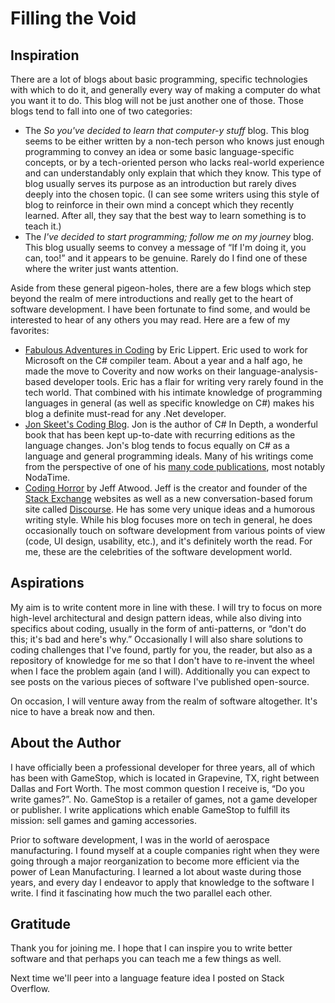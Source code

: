 # Filling the Void

## Inspiration

There are a lot of blogs about basic programming, specific technologies with which to do it, and generally every way of making a computer do what you want it to do. This blog will not be just another one of those. Those blogs tend to fall into one of two categories:

- The *So you've decided to learn that computer-y stuff* blog. This blog seems to be either written by a non-tech person who knows just enough programming to convey an idea or some basic language-specific concepts, or by a tech-oriented person who lacks real-world experience and can understandably only explain that which they know. This type of blog usually serves its purpose as an introduction but rarely dives deeply into the chosen topic. (I can see some writers using this style of blog to reinforce in their own mind a concept which they recently learned. After all, they say that the best way to learn something is to teach it.)
- The *I've decided to start programming; follow me on my journey* blog. This blog usually seems to convey a message of “If I'm doing it, you can, too!” and it appears to be genuine. Rarely do I find one of these where the writer just wants attention.

Aside from these general pigeon-holes, there are a few blogs which step beyond the realm of mere introductions and really get to the heart of software development. I have been fortunate to find some, and would be interested to hear of any others you may read. Here are a few of my favorites:

- [Fabulous Adventures in Coding](http://ericlippert.com/) by Eric Lippert. Eric used to work for Microsoft on the C# compiler team. About a year and a half ago, he made the move to Coverity and now works on their language-analysis-based developer tools. Eric has a flair for writing very rarely found in the tech world. That combined with his intimate knowledge of programming languages in general (as well as specific knowledge on C#) makes his blog a definite must-read for any .Net developer.
- [Jon Skeet's Coding Blog](http://codeblog.jonskeet.uk/). Jon is the author of C# In Depth, a wonderful book that has been kept up-to-date with recurring editions as the language changes. Jon's blog tends to focus equally on C# as a language and general programming ideals. Many of his writings come from the perspective of one of his [many code publications](https://www.nuget.org/profiles/jon%20skeet), most notably NodaTime.
- [Coding Horror](http://blog.codinghorror.com/) by Jeff Atwood. Jeff is the creator and founder of the [Stack Exchange](http://stackexchange.com/) websites as well as a new conversation-based forum site called [Discourse](http://www.discourse.org/). He has some very unique ideas and a humorous writing style. While his blog focuses more on tech in general, he does occasionally touch on software development from various points of view (code, UI design, usability, etc.), and it's definitely worth the read.
For me, these are the celebrities of the software development world.

## Aspirations

My aim is to write content more in line with these. I will try to focus on more high-level architectural and design pattern ideas, while also diving into specifics about coding, usually in the form of anti-patterns, or “don't do this; it's bad and here's why.” Occasionally I will also share solutions to coding challenges that I've found, partly for you, the reader, but also as a repository of knowledge for me so that I don't have to re-invent the wheel when I face the problem again (and I will). Additionally you can expect to see posts on the various pieces of software I've published open-source.

On occasion, I will venture away from the realm of software altogether. It's nice to have a break now and then.

## About the Author

I have officially been a professional developer for three years, all of which has been with GameStop, which is located in Grapevine, TX, right between Dallas and Fort Worth. The most common question I receive is, “Do you write games?”. No. GameStop is a retailer of games, not a game developer or publisher. I write applications which enable GameStop to fulfill its mission: sell games and gaming accessories.

Prior to software development, I was in the world of aerospace manufacturing. I found myself at a couple companies right when they were going through a major reorganization to become more efficient via the power of Lean Manufacturing. I learned a lot about waste during those years, and every day I endeavor to apply that knowledge to the software I write. I find it fascinating how much the two parallel each other.

## Gratitude

Thank you for joining me. I hope that I can inspire you to write better software and that perhaps you can teach me a few things as well.

Next time we'll peer into a language feature idea I posted on Stack Overflow.